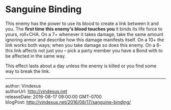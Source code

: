 # Sanguine Binding
This enemy has the power to use its blood to create a link between it and you. The **first time this enemy's blood touches you** it binds its life force to yours, roll+CHA. On a 7+ whenever it takes damage, take the same amount ignoring armor and describe how this damage manifests itself. On a 10+ the link works both ways; when you take damage so does this enemy. On a 6- this link affects not just you – pick a party member you have a Bond with to be affected in the same way.

This effect lasts about a day unless the enemy is killed or you find some way to break the link.

---
author: Vindexus  
authorUrl: http://vindexus.net  
releaseDate: 2016-08-17 09:00:00 GMT-0700  
blogPost: http://vindexus.net/2016/08/17/sanguine-binding/